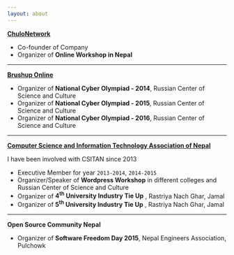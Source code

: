 ```yaml
---
layout: about
---
```



[**ChuloNetwork**](http://chulonetwork.com/)

- Co-founder of Company
- Organizer of **Online Workshop in Nepal**

---

[**Brushup Online**](http://brushuponline.edu.np/)

- Organizer of **National Cyber Olympiad - 2014**, Russian Center of Science and Culture
- Organizer of **National Cyber Olympiad - 2015**, Russian Center of Science and Culture
- Organizer of **National Cyber Olympiad - 2016**, Russian Center of Science and Culture

---

[**Computer Science and Information Technology Association of Nepal**](https://csitan.org.np/)

I have been involved with CSITAN since 2013

- Executive Member for year `2013-2014`, `2014-2015`
- Organizer/Speaker of **Wordpress Workshop** in different colleges and Russian Center of Science and Culture
- Organizer of **4<sup>th</sup> University Industry Tie Up** , Rastriya Nach Ghar, Jamal
- Organizer of **5<sup>th</sup> University Industry Tie Up** , Rastriya Nach Ghar, Jamal

---

**Open Source Community Nepal**

- Organizer of **Software Freedom Day 2015**, Nepal Engineers Association, Pulchowk
